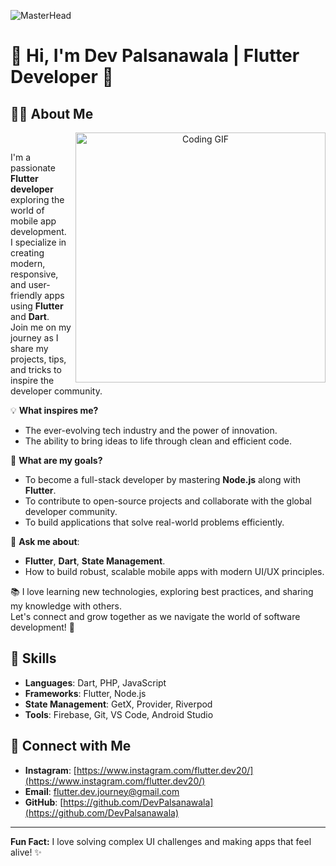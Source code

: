 ![MasterHead](https://pasinfotech.com/wp-content/uploads/2019/06/flutter-banner.jpg)
# 👋 Hi, I'm Dev Palsanawala | Flutter Developer 🚀

## 👨‍💻 About Me 
<p align="center">
  <img src="https://user-images.githubusercontent.com/74038190/235224431-e8c8c12e-6826-47f1-89fb-2ddad83b3abf.gif" alt="Coding GIF" width="400" align="right"/>
</p>
<br>

I'm a passionate **Flutter developer** exploring the world of mobile app development.  
I specialize in creating modern, responsive, and user-friendly apps using **Flutter** and **Dart**.  
Join me on my journey as I share my projects, tips, and tricks to inspire the developer community.

💡 **What inspires me?**  
- The ever-evolving tech industry and the power of innovation.  
- The ability to bring ideas to life through clean and efficient code.  

🔭 **What are my goals?**  
- To become a full-stack developer by mastering **Node.js** along with **Flutter**.  
- To contribute to open-source projects and collaborate with the global developer community.  
- To build applications that solve real-world problems efficiently.  

💬 **Ask me about**:  
- **Flutter**, **Dart**, **State Management**.  
- How to build robust, scalable mobile apps with modern UI/UX principles.  

📚 I love learning new technologies, exploring best practices, and sharing my knowledge with others.  
Let's connect and grow together as we navigate the world of software development! 🚀

## 🌟 Skills  
- **Languages**: Dart, PHP, JavaScript  
- **Frameworks**: Flutter, Node.js  
- **State Management**: GetX, Provider, Riverpod  
- **Tools**: Firebase, Git, VS Code, Android Studio

## 🔗 Connect with Me  
- **Instagram**: [https://www.instagram.com/flutter.dev20/](https://www.instagram.com/flutter.dev20/)  
- **Email**: [flutter.dev.journey@gmail.com](flutter.dev.journey@gmail.com)  
- **GitHub**: [https://github.com/DevPalsanawala](https://github.com/DevPalsanawala)

---

**Fun Fact:** I love solving complex UI challenges and making apps that feel alive! ✨  


